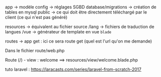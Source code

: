 app -> modèle
config -> réglages SGBD
database/migrations -> création de tables en mysql
public -> ce qui doit être directement téléchargé par le client (ce qui n'est pas généré)

resources -> équivalent au fichier source
    /lang -> fichiers de traduction de langues
    /vue -> générateur de template en vue ``blade``

routes -> app get : ici ce sera route get (quel est l'url qu'on me demande)

Dans le fichier route/web.php

Route (/)
    - view : welcome ==> resources/view/welcome.blade.php

tuto laravel : https://laracasts.com/series/laravel-from-scratch-2017